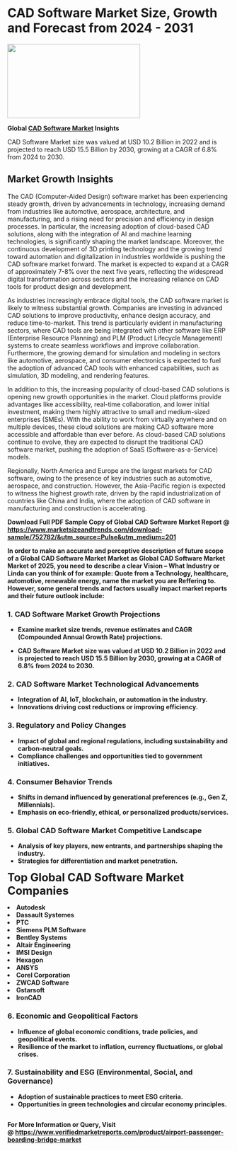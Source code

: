 <H1>CAD Software Market Size, Growth and Forecast from 2024 - 2031</H1><img class="aligncenter size-medium wp-image-584254" src="https://thirdeyenews.in/wp-content/uploads/2024/09/Global-Market-Research-300x168.jpeg" alt="" width="300" height="168" /><p><strong>Global&nbsp;<a href="https://www.marketsizeandtrends.com/download-sample/752782/&amp;utm_source=Pulse&amp;utm_medium=201">CAD Software Market</a> Insights</strong></p><p>CAD Software Market size was valued at USD 10.2 Billion in 2022 and is projected to reach USD 15.5 Billion by 2030, growing at a CAGR of 6.8% from 2024 to 2030.</p><p><h2>Market Growth Insights</h2> <p>The CAD (Computer-Aided Design) software market has been experiencing steady growth, driven by advancements in technology, increasing demand from industries like automotive, aerospace, architecture, and manufacturing, and a rising need for precision and efficiency in design processes. In particular, the increasing adoption of cloud-based CAD solutions, along with the integration of AI and machine learning technologies, is significantly shaping the market landscape. Moreover, the continuous development of 3D printing technology and the growing trend toward automation and digitalization in industries worldwide is pushing the CAD software market forward. The market is expected to expand at a CAGR of approximately 7-8% over the next five years, reflecting the widespread digital transformation across sectors and the increasing reliance on CAD tools for product design and development.</p> <p><strong></strong></p> <p>As industries increasingly embrace digital tools, the CAD software market is likely to witness substantial growth. Companies are investing in advanced CAD solutions to improve productivity, enhance design accuracy, and reduce time-to-market. This trend is particularly evident in manufacturing sectors, where CAD tools are being integrated with other software like ERP (Enterprise Resource Planning) and PLM (Product Lifecycle Management) systems to create seamless workflows and improve collaboration. Furthermore, the growing demand for simulation and modeling in sectors like automotive, aerospace, and consumer electronics is expected to fuel the adoption of advanced CAD tools with enhanced capabilities, such as simulation, 3D modeling, and rendering features.</p> <p>In addition to this, the increasing popularity of cloud-based CAD solutions is opening new growth opportunities in the market. Cloud platforms provide advantages like accessibility, real-time collaboration, and lower initial investment, making them highly attractive to small and medium-sized enterprises (SMEs). With the ability to work from virtually anywhere and on multiple devices, these cloud solutions are making CAD software more accessible and affordable than ever before. As cloud-based CAD solutions continue to evolve, they are expected to disrupt the traditional CAD software market, pushing the adoption of SaaS (Software-as-a-Service) models.</p> <p>Regionally, North America and Europe are the largest markets for CAD software, owing to the presence of key industries such as automotive, aerospace, and construction. However, the Asia-Pacific region is expected to witness the highest growth rate, driven by the rapid industrialization of countries like China and India, where the adoption of CAD software in manufacturing and construction is accelerating.</p> <p><strong></p><p><span class=""><strong>Download Full PDF Sample Copy of Global CAD Software Market Report</strong> @ <a href="https://www.marketsizeandtrends.com/download-sample/752782/&amp;utm_source=Pulse&amp;utm_medium=201" target="_blank">https://www.marketsizeandtrends.com/download-sample/752782/&amp;utm_source=Pulse&amp;utm_medium=201</a></span></p><p>In order to make an accurate and perceptive description of future scope of a Global&nbsp;CAD Software Market Market as Global&nbsp;CAD Software Market Market of 2025, you need to describe a clear Vision &ndash; What Industry or Linda can you think of for example: Quote from a Technology, healthcare, automotive, renewable energy, name the market you are Reffering to. However, some general trends and factors usually impact market reports and their future outlook include:</p><h3>1.&nbsp;<strong>CAD Software Market Growth Projections</strong></h3><ul><li>Examine market size trends, revenue estimates and CAGR (Compounded Annual Growth Rate) projections.</li><li><p>CAD Software Market size was valued at USD 10.2 Billion in 2022 and is projected to reach USD 15.5 Billion by 2030, growing at a CAGR of 6.8% from 2024 to 2030.</p></li></ul><h3>2.&nbsp;<strong>CAD Software Market Technological Advancements</strong></h3><ul><li>Integration of AI, IoT, blockchain, or automation in the industry.</li><li>Innovations driving cost reductions or improving efficiency.</li></ul><h3>3.&nbsp;<strong>Regulatory and Policy Changes</strong></h3><ul><li>Impact of global and regional regulations, including sustainability and carbon-neutral goals.</li><li>Compliance challenges and opportunities tied to government initiatives.</li></ul><h3>4.&nbsp;<strong>Consumer Behavior Trends</strong></h3><ul><li>Shifts in demand influenced by generational preferences (e.g., Gen Z, Millennials).</li><li>Emphasis on eco-friendly, ethical, or personalized products/services.</li></ul><h3>5.&nbsp;<strong>Global CAD Software Market Competitive Landscape</strong></h3><ul><li>Analysis of key players, new entrants, and partnerships shaping the industry.</li><li>Strategies for differentiation and market penetration.</li></ul><p data-pm-slice="1 1 []"><span style="color: inherit; font-family: inherit; font-size: 25px;">Top Global CAD Software Market Companies</span></p><div class="" data-test-id=""><p><li>Autodesk</li><li> Dassault Systemes</li><li> PTC</li><li> Siemens PLM Software</li><li> Bentley Systems</li><li> Altair Engineering</li><li> IMSI Design</li><li> Hexagon</li><li> ANSYS</li><li> Corel Corporation</li><li> ZWCAD Software</li><li> Gstarsoft</li><li> IronCAD</li></p></div><h3>6.&nbsp;<strong>Economic and Geopolitical Factors</strong></h3><ul><li>Influence of global economic conditions, trade policies, and geopolitical events.</li><li>Resilience of the market to inflation, currency fluctuations, or global crises.</li></ul><h3>7.&nbsp;<strong>Sustainability and ESG (Environmental, Social, and Governance)</strong></h3><ul><li>Adoption of sustainable practices to meet ESG criteria.</li><li>Opportunities in green technologies and circular economy principles.</li></ul><h2><strong style="font-size: 14px;">For More Information or Query, Visit @&nbsp;</strong><a style="background-color: #ffffff; font-size: 14px;" href="https://www.marketsizeandtrends.com/report/cad-software-market/" target="_blank">https://www.verifiedmarketreports.com/product/airport-passenger-boarding-bridge-market</a></h2>
